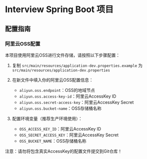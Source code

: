 # Interview Spring Boot 项目

## 配置指南

### 阿里云OSS配置
本项目使用阿里云OSS进行文件存储，请按照以下步骤配置：

1. 复制 `src/main/resources/application-dev.properties.example` 为 `src/main/resources/application-dev.properties`
2. 在新文件中填入你的阿里云OSS配置信息：
   - `aliyun.oss.endpoint`：OSS的地域节点
   - `aliyun.oss.access-key-id`：阿里云AccessKey ID
   - `aliyun.oss.secret-access-key`：阿里云AccessKey Secret
   - `aliyun.oss.bucket-name`：OSS存储桶名称

3. 配置环境变量（推荐生产环境使用）：
   - `OSS_ACCESS_KEY_ID`：阿里云AccessKey ID
   - `OSS_SECRET_ACCESS_KEY`：阿里云AccessKey Secret
   - `OSS_BUCKET_NAME`：OSS存储桶名称

注意：请勿将包含真实AccessKey的配置文件提交到Git仓库！ 